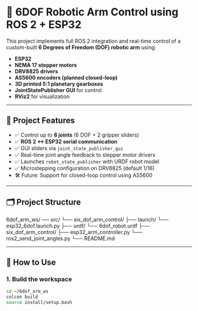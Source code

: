 # 🤖 6DOF Robotic Arm Control using ROS 2 + ESP32

This project implements full ROS 2 integration and real-time control of a custom-built **6 Degrees of Freedom (DOF) robotic arm** using:

- **ESP32**
- **NEMA 17 stepper motors**
- **DRV8825 drivers**
- **AS5600 encoders (planned closed-loop)**
- **3D printed 5:1 planetary gearboxes**
- **JointStatePublisher GUI** for control
- **RViz2** for visualization

---

## 🧠 Project Features

- ✅ Control up to **8 joints** (6 DOF + 2 gripper sliders)
- ✅ **ROS 2 <-> ESP32 serial communication**
- ✅ GUI sliders via `joint_state_publisher_gui`
- ✅ Real-time joint angle feedback to stepper motor drivers
- ✅ Launches `robot_state_publisher` with URDF robot model
- ✅ Microstepping configuration on DRV8825 (default 1/16)
- 🛠️ Future: Support for closed-loop control using AS5600

---

## 🗂️ Project Structure

6dof_arm_ws/
──   src/
└──   six_dof_arm_control/
├──   launch/
└──   esp32_6dof.launch.py
├──   urdf/
└──   6dof_robot.urdf
├──   six_dof_arm_control/
├──   esp32_arm_controller.py
└──   ros2_send_joint_angles.py
└──   README.md


---

## 🚀 How to Use

### 1. Build the workspace

```bash
cd ~/6dof_arm_ws
colcon build
source install/setup.bash
